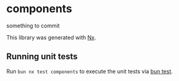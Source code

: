 # components

something to commit

This library was generated with [Nx](https://nx.dev).

## Running unit tests

Run `bun nx test components` to execute the unit tests via [bun test](https://bun.sh/docs/cli/test).

